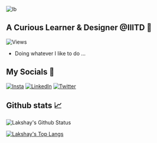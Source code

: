 ![lb](https://i.imgur.com/KMxKxOq.png)

## A Curious Learner & Designer @IIITD 🏫

![Views](https://komarev.com/ghpvc/?username=lakshaybhushan&style=flat-square&color=09c4b6)

- Doing whatever I like to do ...

## My Socials 👥
<a href="https://www.instagram.com/lakshaybhushan"><img alt="Insta" src="https://img.shields.io/badge/Instagram-%23E4405F.svg?style=for-the-badge&logo=Instagram&logoColor=white"></a>
<a href="https://www.linkedin.com/in/lakshay-bhushan-42209920a/"><img alt="LinkedIn" src="https://img.shields.io/badge/linkedin-%230077B5.svg?style=for-the-badge&logo=linkedin&logoColor=white"></a>
<a href="https://www.twitter.com/lakshaybhushan"><img alt="Twitter" src="https://img.shields.io/badge/Twitter-%231DA1F2.svg?style=for-the-badge&logo=Twitter&logoColor=white"></a>

## Github stats 📈

![Lakshay's Github Status](https://github-readme-stats.vercel.app/api?username=lakshaybhushan&show_icons=true&theme=gotham&hide=contribs,prs) 

[![Lakshay's Top Langs](https://github-readme-stats.vercel.app/api/top-langs/?username=lakshaybhushan&theme=gotham&layout=compact)](https://github.com/lakshaybhushan/github-readme-stats)

<!---
## My Latest Project 🆕
### Greeney. (A Visual Studio Code colour theme)
#### Click the icon to download 👇
<a href="https://marketplace.visualstudio.com/items?itemName=LakshayBhushan.greeney-theme&ssr=false#overview"><img alt="Greeney" src="https://github.com/lakshaybhushan/greeney-theme/blob/main/Images/Greeney.png" height ="150" width = "150"></a>

## If you like my work :)

##### Support me by buying me a coffee ☕️

<a href="https://www.buymeacoffee.com/lakshaybhushan"><img alt="BMAC" src="https://img.shields.io/badge/Buy%20Me%20a%20Coffee-ffdd00?style=for-the-badge&logo=buy-me-a-coffee&logoColor=black"></a>

---!>

